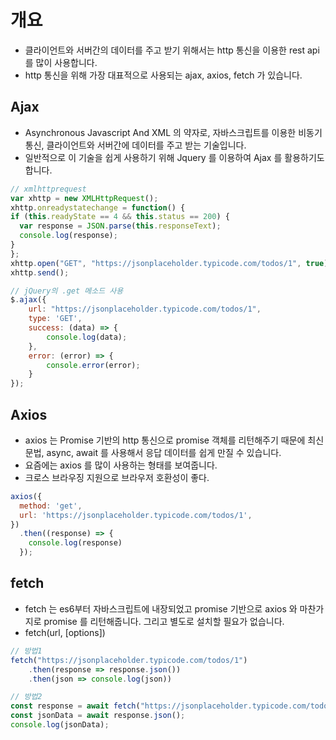 # 개요

- 클라이언트와 서버간의 데이터를 주고 받기 위해서는 http 통신을 이용한 rest api 를 많이 사용합니다.
- http 통신을 위해 가장 대표적으로 사용되는 ajax, axios, fetch 가 있습니다.

## Ajax

- Asynchronous Javascript And XML 의 약자로, 자바스크립트를 이용한 비동기 통신, 클라이언트와 서버간에 데이터를 주고 받는 기술입니다.
- 일반적으로 이 기술을 쉽게 사용하기 위해 Jquery 를 이용하여 Ajax 를 활용하기도 합니다.

```js
// xmlhttprequest
var xhttp = new XMLHttpRequest();
xhttp.onreadystatechange = function() {
if (this.readyState == 4 && this.status == 200) {
  var response = JSON.parse(this.responseText);
  console.log(response);
}
};
xhttp.open("GET", "https://jsonplaceholder.typicode.com/todos/1", true);
xhttp.send();

// jQuery의 .get 메소드 사용
$.ajax({
    url: "https://jsonplaceholder.typicode.com/todos/1",
    type: 'GET',
    success: (data) => {
        console.log(data);
    },
    error: (error) => {
        console.error(error);
    }
});
```

## Axios

- axios 는 Promise 기반의 http 통신으로 promise 객체를 리턴해주기 때문에 최신 문법, async, await 를 사용해서 응답 데이터를 쉽게 만질 수 있습니다.
- 요즘에는 axios 를 많이 사용하는 형태를 보여줍니다.
- 크로스 브라우징 지원으로 브라우저 호환성이 좋다.

```js
axios({
  method: 'get',
  url: 'https://jsonplaceholder.typicode.com/todos/1',
})
  .then((response) => {
    console.log(response)
  });
```

## fetch

- fetch 는 es6부터 자바스크립트에 내장되었고 promise 기반으로 axios 와 마찬가지로 promise 를 리턴해줍니다. 그리고 별도로 설치할 필요가 없습니다.
- fetch(url, [options])

```js
// 방법1
fetch("https://jsonplaceholder.typicode.com/todos/1")
    .then(response => response.json())
    .then(json => console.log(json))

// 방법2
const response = await fetch("https://jsonplaceholder.typicode.com/todos/1");
const jsonData = await response.json();
console.log(jsonData);
```
